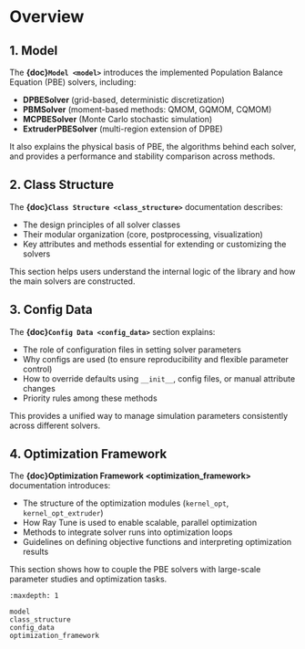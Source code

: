# Overview

## 1. Model

The **{doc}`Model <model>`** introduces the implemented Population Balance Equation (PBE) solvers, including:

- **DPBESolver** (grid-based, deterministic discretization)  
- **PBMSolver** (moment-based methods: QMOM, GQMOM, CQMOM)  
- **MCPBESolver** (Monte Carlo stochastic simulation)  
- **ExtruderPBESolver** (multi-region extension of DPBE)  

It also explains the physical basis of PBE, the algorithms behind each solver, and provides a performance and stability comparison across methods.


## 2. Class Structure

The **{doc}`Class Structure <class_structure>`** documentation describes:

- The design principles of all solver classes  
- Their modular organization (core, postprocessing, visualization)  
- Key attributes and methods essential for extending or customizing the solvers  

This section helps users understand the internal logic of the library and how the main solvers are constructed.


## 3. Config Data

The **{doc}`Config Data <config_data>`** section explains:

- The role of configuration files in setting solver parameters  
- Why configs are used (to ensure reproducibility and flexible parameter control)  
- How to override defaults using `__init__`, config files, or manual attribute changes  
- Priority rules among these methods  

This provides a unified way to manage simulation parameters consistently across different solvers.

## 4. Optimization Framework

The **{doc}Optimization Framework <optimization_framework>** documentation introduces:

- The structure of the optimization modules (`kernel_opt`, `kernel_opt_extruder`)  
- How Ray Tune is used to enable scalable, parallel optimization  
- Methods to integrate solver runs into optimization loops  
- Guidelines on defining objective functions and interpreting optimization results  

This section shows how to couple the PBE solvers with large-scale parameter studies and optimization tasks.


```{toctree}
:maxdepth: 1

model
class_structure
config_data
optimization_framework
```
